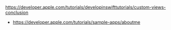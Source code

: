 https://developer.apple.com/tutorials/developinswifttutorials/custom-views-conclusion

- https://developer.apple.com/tutorials/sample-apps/aboutme